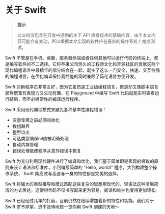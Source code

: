 # 关于 Swift

> **提示**
>
> 此文档仅包含在开发中遇到的关于 API 或者技术的基础内容，由于本文内容可能会有变动，所以根据本文实现的软件应在最新的操作系统上完成测试。

 Swift 不管是在手机、桌面，服务器终端或者任何其他可以运行代码的终端上，都是编写软件的不二选择。它将苹果公司悠久的工程师文化和开源社区的贡献这两个现代编程语言中最精华的部分结合在一起，诞生了这么一门安全，快速、交互性强的编程语言，在优化编译保持高性能的同时兼顾了简化语言方便开发。

 Swift 对新程序员非常友好，因为它虽然是工业级编程语言，但是却又像脚本语言那样既富有表现力又生动有趣，在 Playground 中编写 Swift 代码就能实时查看运行结果，而不必经常性的编译运行程序。

 Swift 采用现代编程模式来避免各种基本性编程错误：

* 变量使用之前必须初始化
* 数组越界
* 整型溢出
* 可选类型确保nil值被明确处理
* 自动内存管理
* 错误处理能使程序从意外错误中恢复

 Swift 为充分利用现代硬件进行了编译和优化，我们基于简单即是表现的极致的原则来设计语法和标准库，小到编写简单的 “Hello, world!” 程序，大到构建整个操作系统， Swift 集高效与高速与一身的特性都是完美的选择。

 Swift 将强大的类型推导和模式匹配这些复杂的思想用现代的、轻语法这种清晰简洁的方式传达，这使得代码不仅书写起来更为容易，阅读和维护也变得更加轻松。

 Swift 已经经过几年的打磨，目前仍然在继续增加着新的特性和功能。我们对于 Swift 寄予厚望，迫不及待地想一览你用 Swift 创建的天地～

